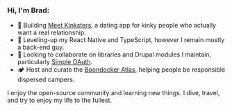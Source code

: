 ### Hi, I'm Brad:

- 🔭 Building [Meet Kinksters](https://meet.kinksters.dating), a dating app for kinky people who actually want a real relationship.
- 🌱 Leveling-up my React Native and TypeScript, however I remain mostly a back-end guy.
- 👯 Looking to collaborate on libraries and Drupal modules I maintain, particularly [Simple OAuth](https://drupal.org/project/simple_oauth).
- 🏕️ Host and curate the [Boondocker Atlas](https://boondockeratlas.com/catalogue/#/map/12), helping people be responsible dispersed campers.

I enjoy the open-source community and learning new things. I dive, travel, and try to enjoy my life to the fullest.
